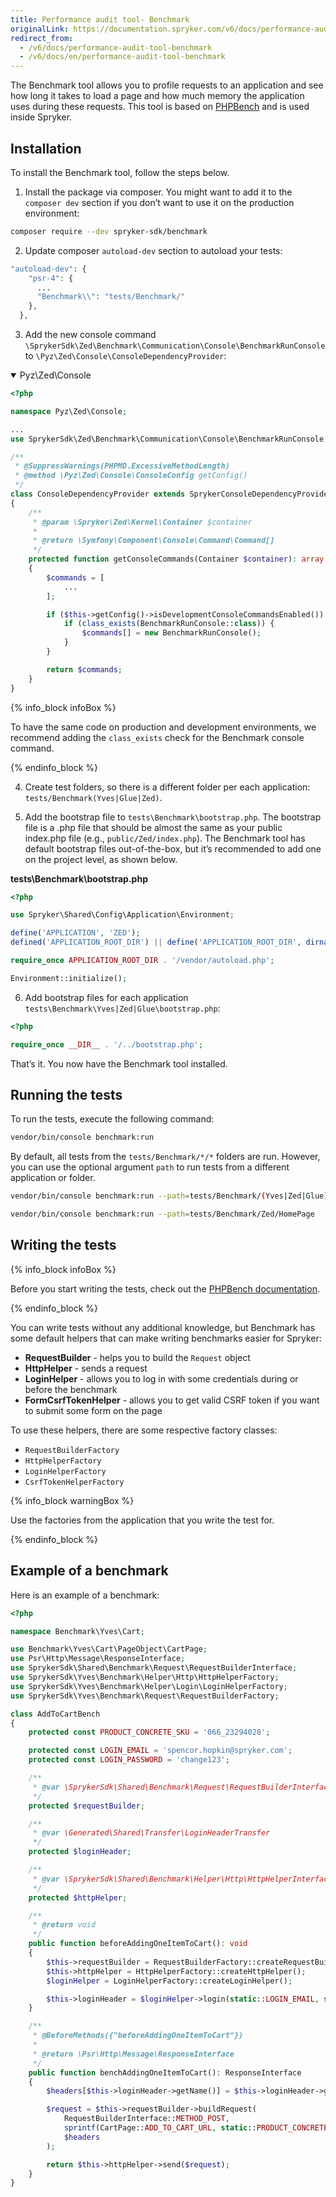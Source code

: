 ```yaml
---
title: Performance audit tool- Benchmark
originalLink: https://documentation.spryker.com/v6/docs/performance-audit-tool-benchmark
redirect_from:
  - /v6/docs/performance-audit-tool-benchmark
  - /v6/docs/en/performance-audit-tool-benchmark
---
```


The Benchmark tool allows you to profile requests to an application and see how long it takes to load a page and how much memory the application uses during these requests. This tool is based on [PHPBench](https://github.com/phpbench/phpbench) and is used inside Spryker.

## Installation

To install the Benchmark tool, follow the steps below.

1. Install the package via composer. You might want to add it to the `composer dev` section if you don’t want to use it on the production environment:
```Bash
composer require --dev spryker-sdk/benchmark
```
2. Update composer `autoload-dev` section to autoload your tests:
```PHP
"autoload-dev": {
    "psr-4": {
      ...
      "Benchmark\\": "tests/Benchmark/"
    },
  },
```
3. Add the new console command `\SprykerSdk\Zed\Benchmark\Communication\Console\BenchmarkRunConsole` to `\Pyz\Zed\Console\ConsoleDependencyProvider`:
<details open>
<summary>Pyz\Zed\Console</summary>
    
```PHP
<?php

namespace Pyz\Zed\Console;

...
use SprykerSdk\Zed\Benchmark\Communication\Console\BenchmarkRunConsole;

/**
 * @SuppressWarnings(PHPMD.ExcessiveMethodLength)
 * @method \Pyz\Zed\Console\ConsoleConfig getConfig()
 */
class ConsoleDependencyProvider extends SprykerConsoleDependencyProvider
{
    /**
     * @param \Spryker\Zed\Kernel\Container $container
     *
     * @return \Symfony\Component\Console\Command\Command[]
     */
    protected function getConsoleCommands(Container $container): array
    {
        $commands = [
            ...
        ];

        if ($this->getConfig()->isDevelopmentConsoleCommandsEnabled()) {
            if (class_exists(BenchmarkRunConsole::class)) {
                $commands[] = new BenchmarkRunConsole();
            }
        }

        return $commands;
    }
}
```
</details>

{% info_block infoBox %}

To have the same code on production and development environments, we recommend adding the `class_exists` check for the Benchmark console command.

{% endinfo_block %}

4. Create test folders, so there is a different folder per each application: `tests/Benchmark(Yves|Glue|Zed)`.

5. Add the bootstrap file to `tests\Benchmark\bootstrap.php`. The bootstrap file is a .php file that should be almost the same as your public index.php file (e.g., `public/Zed/index.php`). The Benchmark tool has default bootstrap files out-of-the-box, but it’s recommended to add one on the project level, as shown below.

**tests\Benchmark\bootstrap.php**
```PHP
<?php

use Spryker\Shared\Config\Application\Environment;

define('APPLICATION', 'ZED');
defined('APPLICATION_ROOT_DIR') || define('APPLICATION_ROOT_DIR', dirname(__DIR__, 2));

require_once APPLICATION_ROOT_DIR . '/vendor/autoload.php';

Environment::initialize();
```
6. Add bootstrap files for each application `tests\Benchmark\Yves|Zed|Glue\bootstrap.php`: 

```PHP
<?php

require_once __DIR__ . '/../bootstrap.php';
```
That’s it. You now have the Benchmark tool installed.

## Running the tests

To run the tests, execute the following command:

```Bash
vendor/bin/console benchmark:run
```
By default, all tests from the `tests/Benchmark/*/*` folders are run. However, you can use the optional argument `path` to run tests from a different application or folder.

```Bash
vendor/bin/console benchmark:run --path=tests/Benchmark/(Yves|Zed|Glue)
```
```Bash
vendor/bin/console benchmark:run --path=tests/Benchmark/Zed/HomePage
```
## Writing the tests
{% info_block infoBox %}

Before you start writing the tests, check out the [PHPBench documentation](https://phpbench.readthedocs.io/en/latest/writing-benchmarks.html).

{% endinfo_block %}

You can write tests without any additional knowledge, but Benchmark has some default helpers that can make writing benchmarks easier for Spryker:

* **RequestBuilder** - helps you to build the `Request` object
* **HttpHelper** - sends a request
* **LoginHelper** - allows you to log in with some credentials during or before the benchmark
* **FormCsrfTokenHelper** - allows you to get valid CSRF token if you want to submit some form on the page

To use these helpers, there are some respective factory classes:

* `RequestBuilderFactory`
* `HttpHelperFactory`
* `LoginHelperFactory`
* `CsrfTokenHelperFactory`

{% info_block warningBox %}

Use the factories from the application that you write the test for.

{% endinfo_block %}

## Example of a benchmark

Here is an example of a benchmark:
```PHP
<?php

namespace Benchmark\Yves\Cart;

use Benchmark\Yves\Cart\PageObject\CartPage;
use Psr\Http\Message\ResponseInterface;
use SprykerSdk\Shared\Benchmark\Request\RequestBuilderInterface;
use SprykerSdk\Yves\Benchmark\Helper\Http\HttpHelperFactory;
use SprykerSdk\Yves\Benchmark\Helper\Login\LoginHelperFactory;
use SprykerSdk\Yves\Benchmark\Request\RequestBuilderFactory;

class AddToCartBench
{
    protected const PRODUCT_CONCRETE_SKU = '066_23294028';

    protected const LOGIN_EMAIL = 'spencor.hopkin@spryker.com';
    protected const LOGIN_PASSWORD = 'change123';

    /**
     * @var \SprykerSdk\Shared\Benchmark\Request\RequestBuilderInterface
     */
    protected $requestBuilder;

    /**
     * @var \Generated\Shared\Transfer\LoginHeaderTransfer
     */
    protected $loginHeader;

    /**
     * @var \SprykerSdk\Shared\Benchmark\Helper\Http\HttpHelperInterface
     */
    protected $httpHelper;

    /**
     * @return void
     */
    public function beforeAddingOneItemToCart(): void
    {
        $this->requestBuilder = RequestBuilderFactory::createRequestBuilder();
        $this->httpHelper = HttpHelperFactory::createHttpHelper();
        $loginHelper = LoginHelperFactory::createLoginHelper();

        $this->loginHeader = $loginHelper->login(static::LOGIN_EMAIL, static::LOGIN_PASSWORD);
    }

    /**
     * @BeforeMethods({"beforeAddingOneItemToCart"})
     *
     * @return \Psr\Http\Message\ResponseInterface
     */
    public function benchAddingOneItemToCart(): ResponseInterface
    {
        $headers[$this->loginHeader->getName()] = $this->loginHeader->getValue();

        $request = $this->requestBuilder->buildRequest(
            RequestBuilderInterface::METHOD_POST,
            sprintf(CartPage::ADD_TO_CART_URL, static::PRODUCT_CONCRETE_SKU),
            $headers
        );

        return $this->httpHelper->send($request);
    }
}
```
